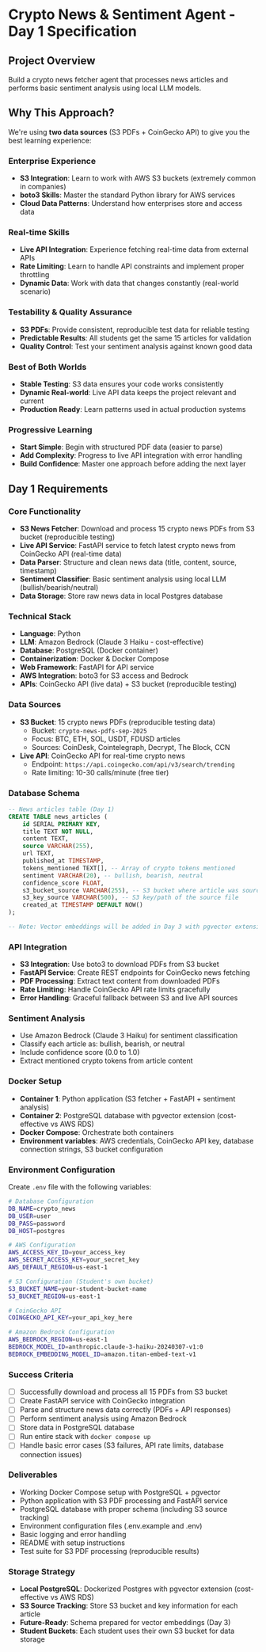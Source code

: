 # Crypto News & Sentiment Agent - Day 1 Specification

## Project Overview
Build a crypto news fetcher agent that processes news articles and performs basic sentiment analysis using local LLM models.

## Why This Approach?
We're using **two data sources** (S3 PDFs + CoinGecko API) to give you the best learning experience:

### Enterprise Experience
- **S3 Integration**: Learn to work with AWS S3 buckets (extremely common in companies)
- **boto3 Skills**: Master the standard Python library for AWS services
- **Cloud Data Patterns**: Understand how enterprises store and access data

### Real-time Skills
- **Live API Integration**: Experience fetching real-time data from external APIs
- **Rate Limiting**: Learn to handle API constraints and implement proper throttling
- **Dynamic Data**: Work with data that changes constantly (real-world scenario)

### Testability & Quality Assurance
- **S3 PDFs**: Provide consistent, reproducible test data for reliable testing
- **Predictable Results**: All students get the same 15 articles for validation
- **Quality Control**: Test your sentiment analysis against known good data

### Best of Both Worlds
- **Stable Testing**: S3 data ensures your code works consistently
- **Dynamic Real-world**: Live API data keeps the project relevant and current
- **Production Ready**: Learn patterns used in actual production systems

### Progressive Learning
- **Start Simple**: Begin with structured PDF data (easier to parse)
- **Add Complexity**: Progress to live API integration with error handling
- **Build Confidence**: Master one approach before adding the next layer

## Day 1 Requirements

### Core Functionality
- **S3 News Fetcher**: Download and process 15 crypto news PDFs from S3 bucket (reproducible testing)
- **Live API Service**: FastAPI service to fetch latest crypto news from CoinGecko API (real-time data)
- **Data Parser**: Structure and clean news data (title, content, source, timestamp)
- **Sentiment Classifier**: Basic sentiment analysis using local LLM (bullish/bearish/neutral)
- **Data Storage**: Store raw news data in local Postgres database

### Technical Stack
- **Language**: Python
- **LLM**: Amazon Bedrock (Claude 3 Haiku - cost-effective)
- **Database**: PostgreSQL (Docker container)
- **Containerization**: Docker & Docker Compose
- **Web Framework**: FastAPI for API service
- **AWS Integration**: boto3 for S3 access and Bedrock
- **APIs**: CoinGecko API (live data) + S3 bucket (reproducible testing)

### Data Sources
- **S3 Bucket**: 15 crypto news PDFs (reproducible testing data)
  - Bucket: `crypto-news-pdfs-sep-2025`
  - Focus: BTC, ETH, SOL, USDT, FDUSD articles
  - Sources: CoinDesk, Cointelegraph, Decrypt, The Block, CCN
- **Live API**: CoinGecko API for real-time crypto news
  - Endpoint: `https://api.coingecko.com/api/v3/search/trending`
  - Rate limiting: 10-30 calls/minute (free tier)

### Database Schema
```sql
-- News articles table (Day 1)
CREATE TABLE news_articles (
    id SERIAL PRIMARY KEY,
    title TEXT NOT NULL,
    content TEXT,
    source VARCHAR(255),
    url TEXT,
    published_at TIMESTAMP,
    tokens_mentioned TEXT[], -- Array of crypto tokens mentioned
    sentiment VARCHAR(20), -- bullish, bearish, neutral
    confidence_score FLOAT,
    s3_bucket_source VARCHAR(255), -- S3 bucket where article was sourced from
    s3_key_source VARCHAR(500), -- S3 key/path of the source file
    created_at TIMESTAMP DEFAULT NOW()
);

-- Note: Vector embeddings will be added in Day 3 with pgvector extension
```

### API Integration
- **S3 Integration**: Use boto3 to download PDFs from S3 bucket
- **FastAPI Service**: Create REST endpoints for CoinGecko news fetching
- **PDF Processing**: Extract text content from downloaded PDFs
- **Rate Limiting**: Handle CoinGecko API rate limits gracefully
- **Error Handling**: Graceful fallback between S3 and live API sources

### Sentiment Analysis
- Use Amazon Bedrock (Claude 3 Haiku) for sentiment classification
- Classify each article as: bullish, bearish, or neutral
- Include confidence score (0.0 to 1.0)
- Extract mentioned crypto tokens from article content

### Docker Setup
- **Container 1**: Python application (S3 fetcher + FastAPI + sentiment analysis)
- **Container 2**: PostgreSQL database with pgvector extension (cost-effective vs AWS RDS)
- **Docker Compose**: Orchestrate both containers
- **Environment variables**: AWS credentials, CoinGecko API key, database connection strings, S3 bucket configuration

### Environment Configuration
Create `.env` file with the following variables:
```bash
# Database Configuration
DB_NAME=crypto_news
DB_USER=user
DB_PASS=password
DB_HOST=postgres

# AWS Configuration
AWS_ACCESS_KEY_ID=your_access_key
AWS_SECRET_ACCESS_KEY=your_secret_key
AWS_DEFAULT_REGION=us-east-1

# S3 Configuration (Student's own bucket)
S3_BUCKET_NAME=your-student-bucket-name
S3_BUCKET_REGION=us-east-1

# CoinGecko API
COINGECKO_API_KEY=your_api_key_here

# Amazon Bedrock Configuration
AWS_BEDROCK_REGION=us-east-1
BEDROCK_MODEL_ID=anthropic.claude-3-haiku-20240307-v1:0
BEDROCK_EMBEDDING_MODEL_ID=amazon.titan-embed-text-v1
```

### Success Criteria
- [ ] Successfully download and process all 15 PDFs from S3 bucket
- [ ] Create FastAPI service with CoinGecko integration
- [ ] Parse and structure news data correctly (PDFs + API responses)
- [ ] Perform sentiment analysis using Amazon Bedrock
- [ ] Store data in PostgreSQL database
- [ ] Run entire stack with `docker compose up`
- [ ] Handle basic error cases (S3 failures, API rate limits, database connection issues)

### Deliverables
- Working Docker Compose setup with PostgreSQL + pgvector
- Python application with S3 PDF processing and FastAPI service
- PostgreSQL database with proper schema (including S3 source tracking)
- Environment configuration files (.env.example and .env)
- Basic logging and error handling
- README with setup instructions
- Test suite for S3 PDF processing (reproducible results)

### Storage Strategy
- **Local PostgreSQL**: Dockerized Postgres with pgvector extension (cost-effective vs AWS RDS)
- **S3 Source Tracking**: Store S3 bucket and key information for each article
- **Future-Ready**: Schema prepared for vector embeddings (Day 3)
- **Student Buckets**: Each student uses their own S3 bucket for data storage

